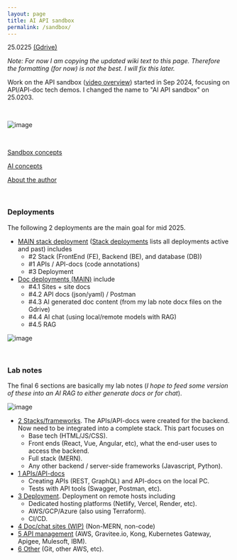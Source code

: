 ```yaml
---
layout: page
title: AI API sandbox
permalink: /sandbox/
---
```

 
25.0225 [(Gdrive)](https://drive.google.com/drive/folders/1-Adawag9uA8_bq-hDF-nOuPYaRLz1eEO) 

*Note: For now I am copying the updated wiki text to this page. Therefore the formatting (for now) is not the best. I will fix this later.*

Work on the API sandbox ([video overview](https://www.youtube.com/watch?v=E9C912Omm7U)) started in Sep 2024, focusing on API/API-doc tech demos. I changed the name to "AI API sandbox" on 25.0203.

<br>

![image](https://github.com/user-attachments/assets/187576ca-6ca9-41cc-9629-39a0db97581c)

<br>

[Sandbox concepts](https://github.com/terrytaylorbonn/auxdrone/wiki/4.0-AI-concepts) 

[AI concepts](https://github.com/terrytaylorbonn/auxdrone/wiki/AI-concepts)

[About the author](https://github.com/terrytaylorbonn/auxdrone/wiki/About-the-author)

<br>

### Deployments

The following 2 deployments are the main goal for mid 2025.

- [MAIN stack deployment](https://github.com/terrytaylorbonn/auxdrone/wiki/Main-deployment) ([Stack deployments](https://github.com/terrytaylorbonn/auxdrone/wiki/Deployments) lists all deployments active and past) includes
  - #2 Stack (FrontEnd (FE), Backend (BE), and database (DB))
  - #1 APIs / API-docs (code annotations)
  - #3 Deployment 
- [Doc deployments (MAIN)](https://github.com/terrytaylorbonn/auxdrone/wiki/Main-doc-deployments) include
  - #4.1 Sites + site docs
  - #4.2 API docs (json/yaml) / Postman
  - #4.3 AI generated doc content (from my lab note docx files on the Gdrive)
  - #4.4 AI chat (using local/remote models with RAG)
  - #4.5 RAG

<!-- [MAIN non-stack doc deployment](Concepts-(API-sandbox)-v2) -->

  ![image](https://github.com/user-attachments/assets/4f6c1990-ceae-483c-8534-bb9ce664ce22)

<br>

### Lab notes

The final 6 sections are basically my lab notes (*I hope to feed some version of these into an AI RAG to either generate docs or for chat*). 

![image](https://github.com/user-attachments/assets/d1b8bebd-ee54-4e4b-a3a0-b20f07a54d09)

- [2 Stacks/frameworks](https://github.com/terrytaylorbonn/auxdrone/wiki/2-Stacks-and-frameworks). The APIs/API-docs were created for the backend. Now need to be integrated into a complete stack. This part focuses on 
  - Base tech (HTML/JS/CSS).
  - Front ends (React, Vue, Angular, etc), what the end-user uses to access the backend.
  - Full stack (MERN).
  - Any other backend / server-side frameworks (Javascript, Python).
- [1 APIs/API-docs](https://github.com/terrytaylorbonn/auxdrone/wiki/1-APIs-and-API-docs) 
  - Creating APIs (REST, GraphQL) and API-docs on the local PC.
  - Tests with API tools (Swagger, Postman, etc).  
- [3 Deployment](https://github.com/terrytaylorbonn/auxdrone/wiki/3-Deployment). Deployment on remote hosts including
  - Dedicated hosting platforms (Netlify, Vercel, Render, etc).
  - AWS/GCP/Azure (also using Terraform).
  - CI/CD.
- [4 Doc/chat sites (WIP)](https://github.com/terrytaylorbonn/auxdrone/wiki/4-Doc-sites) (Non-MERN, non-code) 
- [5 API management](https://github.com/terrytaylorbonn/auxdrone/wiki/5-API-management) (AWS, Gravitee.io, Kong, Kubernetes Gateway, Apigee, Mulesoft, IBM).
- [6 Other](https://github.com/terrytaylorbonn/auxdrone/wiki/6-Other) (Git, other AWS, etc). 

